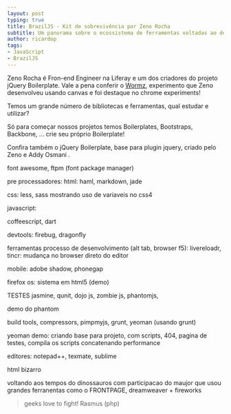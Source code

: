 ```yaml
---
layout: post
typing: true
title: BrazilJS - Kit de sobrevivência por Zeno Rocha
subtitle: Um panorama sobre o ecossistema de ferramentas voltadas ao desenvolvimento front-end
author: ricardop
tags:
- JavaScript
- BrazilJS
---
```


Zeno Rocha é Fron-end Engineer na Liferay e um dos criadores do projeto jQuery Boilerplate. Vale a pena conferir o [Wormz](http://html5-pro.com/wormz/), experimento que Zeno desenvolveu usando canvas e foi destaque no chrome experiments!

Temos um grande número de bibliotecas e ferramentas, qual estudar e utilizar?

Só para começar nossos projetos temos Boilerplates, Bootstraps, Backbone, ... crie seu próprio Boilerplate!

Confira também o jQuery Boilerplate, base para plugin jquery, criado pelo Zeno e Addy Osmani .

font awesome, ftpm (font package manager)

pre processadores: 
html: haml, markdown, jade

css: less, sass
mostrando uso de variaveis no css4

javascript: 

coffeescript, dart

devtools: firebug, dragonfly

ferramentas processo de desenvolvimento (alt tab, browser f5): livereloadr, 
tincr: mudança no browser direto do editor

mobile: adobe shadow, phonegap

firefox os: sistema em html5 (demo)

TESTES
jasmine, qunit, dojo js, zombie js, phantomjs,

demo do phantom

build tools, compressors, pimpmyjs, grunt, yeoman (usando grunt)

yeoman demo: criando base para projeto, com scripts, 404, pagina de testes, compila os scripts concatenando performance

editores: notepad++, texmate, sublime

html bizarro

voltando aos tempos do dinossauros com participacao do maujor que usou
grandes ferranentas como o FRONTPAGE, dreamweaver + fireworks

> geeks love to fight! Rasmus (php)



